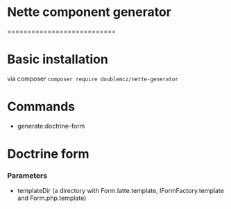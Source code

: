 # Nette component generator
===========================

# Basic installation
via composer `composer require doublemcz/nette-generator`

# Commands
 - generate:doctrine-form
 


# Doctrine form
### Parameters
 - templateDir (a directory with Form.latte.template, IFormFactory.template and Form.php.template)


